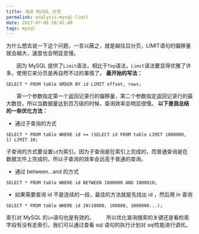 ```yaml
---
title: 浅谈 MySQL 分页
permalink: analysis-mysql-limit
date: 2017-07-06 20:41:48
tags: mysql
---
```


为什么想去说一下这个问题，一言以蔽之，就是越往后分页，LIMIT语句的偏移量就会越大，速度也会明显变慢。
<!-- more -->
　　因为 MySQL 提供了`Limit`语法，相比于`Top`语法，`Limit`语法要显得优雅了许多。使用它来分页是再自然不过的事情了。
**最开始的写法：**
```
SELECT * FROM table ORDER BY id LIMIT offset, rows; 
```
　　第一个参数指定第一个返回记录行的偏移量，第二个参数指定返回记录行的最大数目，所以当数据量达到百万级的时候，查询效率会明显很慢。
**以下是我总结的一些优化方法：**
- 通过子查询的方式
```
SELECT * FROM table WHERE id >= (SELECT id FROM table LIMIT 1000000, 1) LIMIT 10; 
```
子查询的方式要设置`id`为索引。因为子查询是在索引上完成的，而普通查询是在数据文件上完成的，所以子查询的效率会远高于普通的查询。
- 通过 between...and 的方式
```
SELECT * FROM table WHERE id BETWEEN 1000000 AND 1000010; 
```
- 如果需要查询 id 不是连续的一段，最佳的方法就是先找出 id ，然后用 in 查询 
```
SELECT * FROM table WHERE id IN(10000, 100000, 1000000...); 
```
索引对 MySQL 的`in`语句也是有效的。
　　所以优化查询搜索的关键还是看检索字段有没有走索引，我们可以通过查看 sql 语句的执行计划对 sql性能进行调优。
